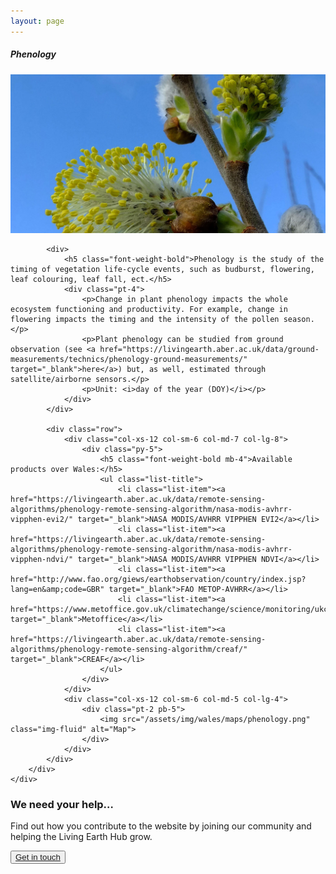 ```yaml
---
layout: page
---
```


<!-- Content-section-start -->
<div class="container">
    <div class="row">
        <div class="col-12 mt-60">
            <h5 class="common-title">Phenology</h5>
        </div>
        <div class="col-xs-12 col-sm-12 col-ms-9 col-lg-9 col-xl-9 col-xxl-9">
            <div class="common-image pb-5">
                <img src="/assets/img/wales/big/phenology.jpg" class="img-fluid" alt="Phenology">
            </div>

            <div>
                <h5 class="font-weight-bold">Phenology is the study of the timing of vegetation life-cycle events, such as budburst, flowering, leaf colouring, leaf fall, ect.</h5>
                <div class="pt-4">
                    <p>Change in plant phenology impacts the whole ecosystem functioning and productivity. For example, change in flowering impacts the timing and the intensity of the pollen season.</p>
                    <p>Plant phenology can be studied from ground observation (see <a href="https://livingearth.aber.ac.uk/data/ground-measurements/technics/phenology-ground-measurements/" target="_blank">here</a>) but, as well, estimated through satellite/airborne sensors.</p>
                    <p>Unit: <i>day of the year (DOY)</i></p>
                </div>
            </div>

            <div class="row">
                <div class="col-xs-12 col-sm-6 col-md-7 col-lg-8">
                    <div class="py-5">
                        <h5 class="font-weight-bold mb-4">Available products over Wales:</h5>
                        <ul class="list-title">
                            <li class="list-item"><a href="https://livingearth.aber.ac.uk/data/remote-sensing-algorithms/phenology-remote-sensing-algorithm/nasa-modis-avhrr-vipphen-evi2/" target="_blank">NASA MODIS/AVHRR VIPPHEN EVI2</a></li>
                            <li class="list-item"><a href="https://livingearth.aber.ac.uk/data/remote-sensing-algorithms/phenology-remote-sensing-algorithm/nasa-modis-avhrr-vipphen-ndvi/" target="_blank">NASA MODIS/AVHRR VIPPHEN NDVI</a></li>
                            <li class="list-item"><a href="http://www.fao.org/giews/earthobservation/country/index.jsp?lang=en&amp;code=GBR" target="_blank">FAO METOP-AVHRR</a></li>
                            <li class="list-item"><a href="https://www.metoffice.gov.uk/climatechange/science/monitoring/ukcp09/available/annual.html" target="_blank">Metoffice</a></li>
                            <li class="list-item"><a href="https://livingearth.aber.ac.uk/data/remote-sensing-algorithms/phenology-remote-sensing-algorithm/creaf/" target="_blank">CREAF</a></li>
                        </ul>
                    </div>
                </div>
                <div class="col-xs-12 col-sm-6 col-md-5 col-lg-4">
                    <div class="pt-2 pb-5">
                        <img src="/assets/img/wales/maps/phenology.png" class="img-fluid" alt="Map">
                    </div>
                </div>
            </div>
        </div>
    </div>
</div>
<!-- Content-section-end -->

<!-- get-in-section-Start -->
<div class="container mb-100">
    <div class="get-in-section-main">
        <div class="get-in-section-dsc">
            <h3>We need your help&hellip;</h3>
            <p>Find out how you contribute to the website by joining our community and helping the Living Earth Hub grow.</p>
        </div>
        <button type="button"><a href="/contact/">Get in touch</a></button>
    </div>
</div>
<!-- get-in-section-End -->